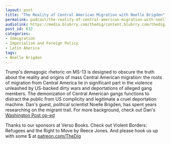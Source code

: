 ```yaml
---
layout: post
title: "The Reality of Central American Migration with Noelle Brigden"
permalink: podcast/the-reality-of-central-american-migration-with-noelle-brigden
audiolink: https://media.blubrry.com/thedig/content.blubrry.com/thedig/The_Dig_-_EP_68_-_Bridgen.mp3
post_id: 632
categories: 
- Immigration
- Imperialism and Foreign Policy
- Latin America
tags: 
- Noelle Brigden
---
```


Trump's demagogic rhetoric on MS-13 is designed to obscure the truth about the reality and origins of mass Central American migration: the roots of migration from Central America lie in significant part in the violence unleashed by US-backed dirty wars and deportations of alleged gang members. The demonization of Central American gangs functions to distract the public from US complicity and legitimate a cruel deportation machine. Dan's guest, political scientist Noelle Brigden, has spent years researching on the migrant trail. For more background, check out Dan's [Washington Post op-ed](washingtonpost.com/news/posteverything/wp/2017/07/20deporting-people-made-central-americas-gangs-more-deportation-wont-help) 

Thanks to our sponsors at Verso Books. Check out Violent Borders: Refugees and the Right to Move by Reece Jones. And please hook us up with some $ at [patreon.com/TheDig](patreon.com/TheDig)
